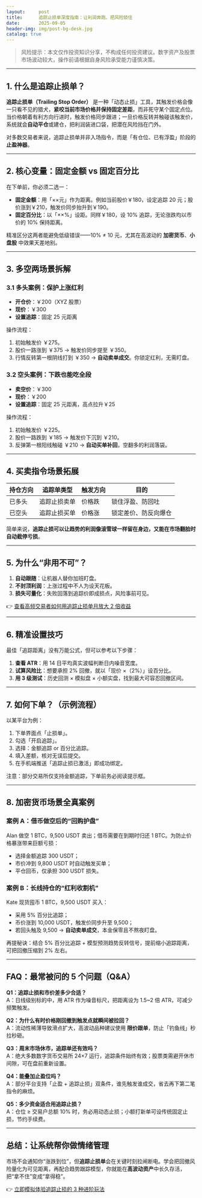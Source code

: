 ```yaml
---
layout:     post
title:      追踪止损单深度指南：让利润奔跑、把风险锁住
date:       2025-09-05
header-img: img/post-bg-desk.jpg
catalog: true
---
```


> 风险提示：本文仅作投资知识分享，不构成任何投资建议。数字资产及股票市场波动较大，操作前请根据自身风险承受能力谨慎决策。

---

## 1. 什么是追踪止损单？
**追踪止损单（Trailing Stop Order）** 是一种「动态止损」工具，其触发价格会像一只看不见的猎犬，**紧咬当前市场价格并保持固定差距**，而非死守某个固定点位。当价格朝着有利方向行进时，触发价格同步跟进；一旦价格反转并触碰该触发价，系统就会**自动平仓**或建仓，把利润装进口袋，把潜在风险挡在门外。

对多数交易者来说，追踪止损单并非入场指令，而是「有仓位、已有浮盈」阶段的**止盈神器**。

---

## 2. 核心变量：固定金额 vs 固定百分比
在下单前，你必须二选一：

- **固定金额**：用「××元」作为距离。例如当前股价￥180，设定追踪 20 元；股价涨到￥210，触发价同步抬升到￥190。  
- **固定百分比**：以「××%」设距。同样￥180，设 10% 追踪，无论涨跌均以市价的 10% 保持距离。

精准区分这两者能避免低级错误——10% ≠ 10 元，尤其在高波动的 **加密货币**、**小盘股** 中效果天差地别。

---

## 3. 多空两场景拆解

### 3.1 多头案例：保护上涨红利
- **开仓价**：￥200（XYZ 股票）  
- **现价**：￥300  
- **设置追踪**：固定 25 元距离  

操作流程：  
1. 初始触发价 ￥275。  
2. 股价一路涨到 ￥375 → 触发价同步提至 ￥350。  
3. 行情反转第一根阴线打到 ￥350 → **自动卖单成交**。你锁定红利，无需盯盘。

### 3.2 空头案例：下跌也能吃全段
- **卖空价**：￥300  
- **现价**：￥200  
- **设置追踪**：固定 25 元距离，高点拉升￥25  

操作流程：  
1. 初始触发价 ￥225。  
2. 股价一路跌到 ￥185 → 触发价下沉到 ￥210。  
3. 反弹第一根阳线触碰 ￥210 → **自动买单补回**，空翻多的利润落袋。

---

## 4. 买卖指令场景拓展
| 持仓方向 | 追踪单类型 | 触发方向 | 目的 |
|---|---|---|---|
| 已多头 | 追踪止损卖单 | 价格跌 | 锁住浮盈、防回吐 |
| 已空头 | 追踪止损买单 | 价格涨 | 锁定差价、防反向爆仓 |

简单来说，**追踪止损可以让趋势的利润像滚雪球一样留在身边，又能在市场翻脸时自动截停亏损**。

---

## 5. 为什么“非用不可”？
1. **自动跟随**：让机器人替你加班盯盘。  
2. **不封顶利润**：上涨过程中不人为设天花板。  
3. **损失可量化**：失败回落到追踪价即成损点，风险事前可见。  

👉 [查看高频交易者如何用追踪止损单月放大 2 倍收益](https://okxdog.com/)

---

## 6. 精准设置技巧
最佳「追踪距离」没有万能公式，但可以参考以下步骤：

1. **查看 ATR**：用 14 日平均真实波幅判断日内噪音宽度。  
2. **试算风险比**：想要承担 2% 回撤，就以「现价 ×（2%）」设百分比。  
3. **用 3 级测试**：历史回测 × 模拟盘 × 小额实盘，找到最大可容忍回撤区间。  

---

## 7. 如何下单？（示例流程）
以某平台为例：

1. 下单界面点「止损单」。  
2. 勾选「开启追踪」。  
3. 选择：金额追踪 or 百分比追踪。  
4. 填入差额，核对无误后提交。  
5. 在手机端推送「追踪止损已激活」即成功绑定。

注意：部分交易所仅支持金额追踪，下单前务必阅读提示框。

---

## 8. 加密货币场景全真案例

### 案例 A：借币做空后的“回购护盘”  
Alan 做空 1 BTC，9,500 USDT 卖出；借币需要在到期时归还 1 BTC。为防止价格暴涨带来巨额亏损：

- 选择金额追踪 300 USDT；  
- 市价冲到 9,800 USDT 时自动触发买单；  
- 平仓回币，仅承担 300 USDT 损失。

### 案例 B：长线持仓的“红利收割机”  
Kate 现货囤币 1 BTC，9,500 USDT 买入：

- 采用 5% 百分比追踪；  
- 币价涨到 10,000 USDT，触发价同步升至 9,500；  
- 若回头触及 9,500 → **自动卖单成交**，本金保零且不熬夜盯盘。

再提秘诀：结合 5% 百分比追踪 + 模型预测趋势反转信号，提前缩小追踪距离，可把回撤压缩到 2% 左右。

---

## FAQ：最常被问的 5 个问题（Q&A）

**Q1：追踪止损和市价差多少合适？**  
A：日线级别标的中，用 ATR 作为噪音标尺，把距离设为 1.5~2 倍 ATR，可减少频繁触发。

**Q2：为什么有时价格刚回撤到触发点就瞬间被拉回？**  
A：流动性稀薄导致滑点扩大，高波动品种建议使用 **限价跟单**，防止「钓鱼线」秒拉秒砸。

**Q3：周末市场休市，追踪单还有效吗？**  
A：绝大多数数字货币交易所 24×7 运行，追踪条件始终有效；股票类需避开休市间隙，可在盘前重新设置。

**Q4：能叠加止盈位吗？**  
A：部分平台支持「止盈 + 追踪止损」双条件，谁先触发谁成交，省去再下第二笔指令的麻烦。

**Q5：多少资金适合用追踪止损？**  
A：仓位 ≥ 交易户总额 10% 时，务必用动态止损；小额打新单可设传统固定止损，节约手续费。

---

## 总结：让系统帮你做情绪管理
市场不会通知你“涨跌到位”，但**追踪止损单**会在关键时刻拉闸断电。学会把回撤风险量化为可见距离，再配合趋势跟踪模型，你就能在**高波动资产**中长久存活，把“拿不住”变成“拿得稳”。

👉 [立即模拟体验追踪止损的 3 种进阶玩法](https://okxdog.com/)